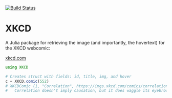 [![Build Status](https://travis-ci.org/joshday/XKCD.jl.svg?branch=master)](https://travis-ci.org/joshday/XKCD.jl)

# XKCD

A Julia package for retrieving the image (and importantly, the hovertext) for the XKCD webcomic:

[xkcd.com](https://xkcd.com)

```julia
using XKCD

# Creates struct with fields: id, title, img, and hover
c = XKCD.comic(552)
# XKCDComic (1, "Correlation", https://imgs.xkcd.com/comics/correlation.png)
#   Correlation doesn't imply causation, but it does waggle its eyebrows suggestively and gesture furtively while mouthing 'look over there'.
```